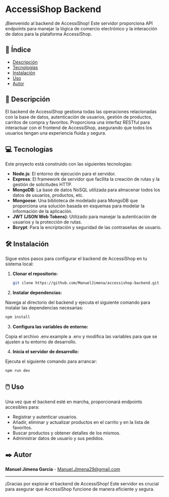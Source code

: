 # AccessiShop Backend

¡Bienvenido al backend de AccessiShop! Este servidor proporciona API endpoints para manejar la lógica de comercio electrónico y la interacción de datos para la plataforma AccessiShop.

## 📖 Índice

- [Descripción](#descripción)
- [Tecnologías](#tecnologías)
- [Instalación](#instalación)
- [Uso](#uso)
- [Autor](#autor)

## 📘 Descripción

El backend de AccessiShop gestiona todas las operaciones relacionadas con la base de datos, autenticación de usuarios, gestión de productos, carritos de compra y favoritos. Proporciona una interfaz RESTful para interactuar con el frontend de AccessiShop, asegurando que todos los usuarios tengan una experiencia fluida y segura.

## 💻 Tecnologías

Este proyecto está construido con las siguientes tecnologías:
- **Node.js**: El entorno de ejecución para el servidor.
- **Express**: El framework de servidor que facilita la creación de rutas y la gestión de solicitudes HTTP.
- **MongoDB**: La base de datos NoSQL utilizada para almacenar todos los datos de usuarios, productos, etc.
- **Mongoose**: Una biblioteca de modelado para MongoDB que proporciona una solución basada en esquemas para modelar la información de la aplicación.
- **JWT (JSON Web Tokens)**: Utilizado para manejar la autenticación de usuarios y la protección de rutas.
- **Bcrypt**: Para la encriptación y seguridad de las contraseñas de usuario.

## 🛠️ Instalación

Sigue estos pasos para configurar el backend de AccessiShop en tu sistema local:

1. **Clonar el repositorio:**

   ```bash
   git clone https://github.com/ManuelJimena/accessishop-backend.git
   ```
2. **Instalar dependencias:**

Navega al directorio del backend y ejecuta el siguiente comando para instalar las dependencias necesarias:

```js
npm install
 ```

3. **Configura las variables de entorno:**

Copia el archivo .env.example a .env y modifica las variables para que se ajusten a tu entorno de desarrollo.

4. **Inicia el servidor de desarrollo:**

Ejecuta el siguiente comando para arrancar:

```js
npm run dev
```

## 🖱️ Uso

Una vez que el backend esté en marcha, proporcionará endpoints accesibles para:
- Registrar y autenticar usuarios.
- Añadir, eliminar y actualizar productos en el carrito y en la lista de favoritos.
- Buscar productos y obtener detalles de los mismos.
- Administrar datos de usuario y sus pedidos.

## ✒️ Autor

**Manuel Jimena García** - Manuel.Jimena29@gmail.com

---

¡Gracias por explorar el backend de AccessiShop! Este servidor es crucial para asegurar que AccessiShop funcione de manera eficiente y segura.
